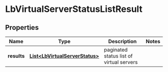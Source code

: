 # LbVirtualServerStatusListResult

## Properties
Name | Type | Description | Notes
------------ | ------------- | ------------- | -------------
**results** | [**List&lt;LbVirtualServerStatus&gt;**](LbVirtualServerStatus.md) | paginated status list of virtual servers | 
